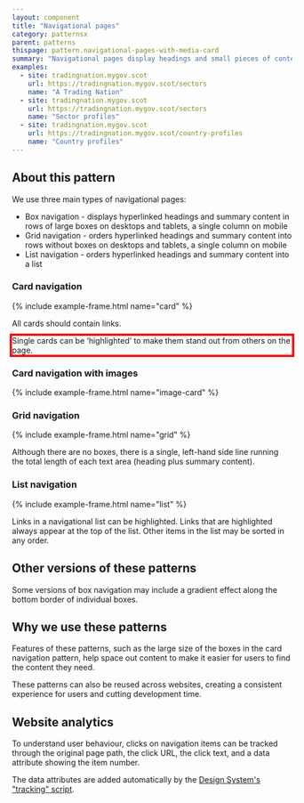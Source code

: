 ```yaml
---
layout: component
title: "Navigational pages"
category: patternsx
parent: patterns
thispage: pattern.navigational-pages-with-media-card
summary: "Navigational pages display headings and small pieces of content to help users navigate a website."
examples:
  - site: tradingnation.mygov.scot
    url: https://tradingnation.mygov.scot/sectors
    name: "A Trading Nation"
  - site: tradingnation.mygov.scot
    url: https://tradingnation.mygov.scot/sectors
    name: "Sector profiles"
  - site: tradingnation.mygov.scot
    url: https://tradingnation.mygov.scot/country-profiles
    name: "Country profiles"
---
```


## About this pattern

We use three main types of navigational pages:

* Box navigation - displays hyperlinked headings and summary content in rows of large boxes on desktops and tablets, a single column on mobile
* Grid navigation - orders hyperlinked headings and summary content into rows without boxes on desktops and tablets, a single column on mobile
* List navigation - orders hyperlinked headings and summary content into a list

### Card navigation

{% include example-frame.html name="card" %}

All cards should contain links.

<p style="outline: 4px solid red">Single cards can be ‘highlighted’ to make them stand out from others on the page.</p>

### Card navigation with images

{% include example-frame.html name="image-card" %}

### Grid navigation

{% include example-frame.html name="grid" %}

Although there are no boxes, there is a single, left-hand side line running the total length of each text area (heading plus summary content).

### List navigation

{% include example-frame.html name="list" %}

Links in a navigational list can be highlighted. Links that are highlighted always appear at the top of the list. Other items in the list may be sorted in any order.

## Other versions of these patterns
Some versions of box navigation may include a gradient effect along the bottom border of individual boxes.

## Why we use these patterns
Features of these patterns, such as the large size of the boxes in the card navigation pattern, help space out content to make it easier for users to find the content they need.

These patterns can also be reused across websites, creating a consistent experience for users and cutting development time.

## Website analytics
To understand user behaviour, clicks on navigation items can be tracked through the original page path, the click URL, the click text, and a data attribute showing the item number.

The data attributes are added automatically by the [Design System's "tracking" script](/get-started/tracking/#category-list).
